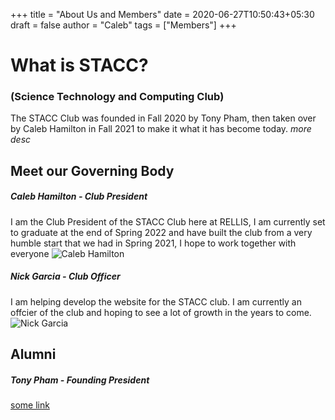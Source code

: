 +++
title = "About Us and Members"
date = 2020-06-27T10:50:43+05:30
draft = false
author = "Caleb"
tags = ["Members"]
+++


# What is STACC?
### (Science Technology and Computing Club)

The STACC Club was founded in Fall 2020 by Tony Pham, then taken over by Caleb Hamilton in Fall 2021 to make it what it has become today. *more desc*

## Meet our Governing Body

##### Caleb Hamilton - Club President
I am the Club President of the STACC Club here at RELLIS, I am currently set to graduate at the end of Spring 2022 and have built the club from a very humble start that we had in Spring 2021, I hope to work together with everyone 
![Caleb Hamilton](/images/CalebH.jpg)

##### Nick Garcia - Club Officer
I am helping develop the website for the STACC club. I am currently an offcier of the club and hoping to see a lot of growth in the years to come.
![Nick Garcia](/images/NickG.jpg)

## Alumni

##### Tony Pham - Founding President

[some link](http://example.com) 
